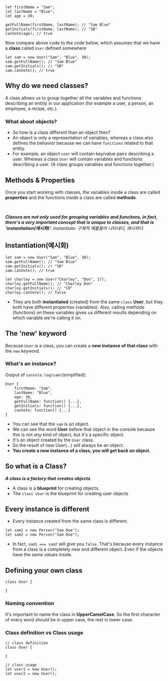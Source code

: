 ```
let firstName = "Sam";
let lastName = "Blue";
let age = 30;

getFullName(firstName, lastName); // "Sam Blue"
getInitials(firstName, lastName); // "SB"
canVote(age); // true
```
Now compare above code to the code below, which assumes that we have a **class** called ```User``` defined somewhere
```
let sam = new User("Sam", "Blue", 30);
sam.getFullName(); // "Sam Blue"
sam.getInitials(); // "SB"
sam.canVote(); // true
```

## Why do we need classes?
A class allows us to group together all the variables and functions describing an entitiy in our application (for example a user, a person, an employee, a recipe, etc.).

### What about objects?
- So how is a class different than an object then?    
- An object is only a representation of variables, whereas a class also defines the behavior because we can have ```functions``` related to that entity.    
- For example, an object ```user``` will contain key/value pairs describing a user. Whereas a class ```User``` will contain variables and functions describing a user. (A class groups vairables and functions together.)    

## Methods & Properties
Once you start working with classes, the variables inside a class are called **properties** and the functions inside a class are called **methods**.

<br/>

***Classes are not only used for grouping variables and funcitons, in fact, there's a very important concept that is unique to classes, and that is 'instantiation(예시화)'.***
*instantiate: 구체적 예를들어 나타내다, 예시하다*

## Instantiation(예시화)
```
let sam = new User("Sam", "Blue", 30);
sam.getFullName(); // "Sam Blue"
sam.getInitials(); // "SB"
sam.canVote(); // true

let charley = new User("Charley", "Don", 17);
charley.getFullName(); // "Charley Don"
charley.getInitials(); // "CD"
charley.canVote(); // false
```
- They are both **instantiated** (created) from the same ```class``` **User**, but they both have different properties (variables). Also, calling methods (functions) on these variables gives us different results depending on which variable we're calling it on.


## The 'new' keyword
Because ```User``` is a class, you can create a **new instance of that class** with the ```new``` keyword.

### What's an instance?

Output of ```console.log(sam)```(simplified):
```
User {
    firstName: "Sam",
    lastName: "Blue",
    age: 30,
    getFullName: function() {...},
    getInitials: function() {...},
    canVote: function() {...}
}
```
- You can see that the ```sam``` is an object.
- We can see the word **User** before that object in the console because this is not *any* kind of object, but it's a specific object.
- It's an object created by the ```User``` class.
- So the result of new User(...) will always be an object.
- **You create a new instance of a class, you will get back an object.**

## So what is a Class?
***A class is a factory that creates objects***
- A class is a **blueprint** for creating objects.
- The ```class User``` is the blueprint for creating user objects

## Every instance is different
- Every instance created from the same class is different.
```
let sam1 = new Person("Sam Doe");
let sam2 = new Person("Sam Doe");
```
- In fact, ```sam1 === sam2``` will give you ```false```. That's because every instance from a class is a completely new and different object. Even if the objects have the same values inside.

## Defining your own class
```
class User {

}
```
### Naming convention
It's important to name the class in **UpperCamelCase**. So the first character of every word should be in upper case, the rest in lower case.
### Class definition vs Class usage
```
// class definition
class User {

}

// class usage
let user1 = new User();
let user2 = new User();
```
